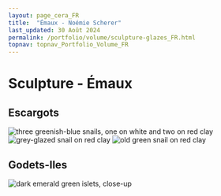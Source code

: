 ```yaml
---
layout: page_cera_FR
title:  "Émaux - Noémie Scherer"
last_updated: 30 Août 2024
permalink: /portfolio/volume/sculpture-glazes_FR.html
topnav: topnav_Portfolio_Volume_FR
---
```


# Sculpture - Émaux

## Escargots
![three greenish-blue snails, one on white and two on red clay](https://i.postimg.cc/QN1tDtyr/DEFAULTIMG-0581-wmaad53a9d-f419-4511-9173-8d0430f727b7.jpg)
![grey-glazed snail on red clay](https://i.postimg.cc/pLGVCnpK/DEFAULTIMG-0599-wmba5e9d4f-f5c0-4807-a542-6e8ea567ba66.jpg)
![old green snail on red clay](https://i.postimg.cc/HstkJNmZ/DEFAULTIMG-0578-wmc5be07b9-71ba-4702-b55d-b366889736e3.jpg)
## Godets-Iles
![dark emerald green islets, close-up](https://i.postimg.cc/j24t7Dpw/DEFAULTIMG-0622-wm71a16846-a7b5-4ebe-a9c3-a71bfde798cb.jpg)
